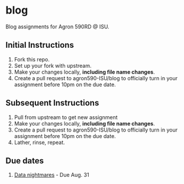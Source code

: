 # blog
Blog assignments for Agron 590RD @ ISU. 

## Initial Instructions
1. Fork this repo.
1. Set up your fork with upstream.
1. Make your changes locally, **including file name changes**.
1. Create a pull request to agron590-ISU/blog to officially turn in your assignment before 10pm on the due date.

## Subsequent Instructions
1. Pull from upstream to get new assignment
1. Make your changes locally, **including file name changes**.
1. Create a pull request to agron590-ISU/blog to officially turn in your assignment before 10pm on the due date.
1. Lather, rinse, repeat.

## Due dates
1. [Data nightmares](https://github.com/agron590-ISU/blog/tree/master/01_data-nightmares) - Due Aug. 31


